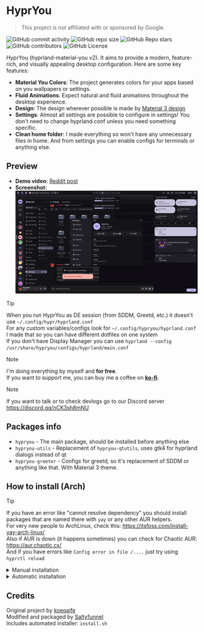 # HyprYou

> This project is not affiliated with or sponsored by Google.

![GitHub commit activity](https://img.shields.io/github/commit-activity/m/koeqaife/hyprland-material-you?style=for-the-badge&labelColor=%23424242&color=%23B2FF59)
![GitHub repo size](https://img.shields.io/github/repo-size/koeqaife/hyprland-material-you?style=for-the-badge&labelColor=%23424242&color=%2384FFFF)
![GitHub Repo stars](https://img.shields.io/github/stars/koeqaife/hyprland-material-you?style=for-the-badge&labelColor=%23424242&color=%23B9F6CA)
![GitHub contributors](https://img.shields.io/github/contributors/koeqaife/hyprland-material-you?style=for-the-badge&labelColor=%23424242&color=%23FFAB40)
![GitHub License](https://img.shields.io/github/license/koeqaife/hyprland-material-you?style=for-the-badge&labelColor=%23424242&color=%23FF9E80)

HyprYou (hyprland-material-you v2). It aims to provide a modern, feature-rich, and visually appealing desktop configuration. Here are some key features:

- **Material You Colors**: The project generates colors for your apps based on you wallpapers or settings.
- **Fluid Animations**: Expect natural and fluid animations throughout the desktop experience.
- **Design**: The design wherever possible is made by [Material 3 design](https://m3.material.io/)
- **Settings**: Almost all settings are possible to configure in settings! You don't need to change hyprland.conf unless you need something specific.
- **Clean home folder**: I made everything so won't have any unnecessary files in home. And from settings you can enable configs for terminals or anything else.

## Preview

- **Demo video:** [Reddit post](https://www.reddit.com/r/unixporn/comments/1mj2p6x/hyprland_hyprland_material_you_v2_hypryou/)  
- **Screenshot:** [![Screenshot](assets/screenshot.png "Screenshot")](assets/screenshot.png)

> [!TIP]
> When you run HyprYou as DE session (from SDDM, Greetd, etc.) it doesn't use `~/.config/hypr/hyprland.conf`  
> For any custom variables/configs look for `~/.config/hypryou/hyprland.conf`  
> I made that so you can have different dotfiles on one system  
> If you don't have Display Manager you can use `hyprland --config /usr/share/hypryou/configs/hyprland/main.conf`

> [!NOTE]
> I'm doing everything by myself and **for free**.  
> If you want to support me, you can buy me a coffee on [**ko-fi**](https://ko-fi.com/koeqaife).

> [!NOTE]
> If you want to talk or to check devlogs go to our Discord server  
> <https://discord.gg/nCK3sh8mNU>

## Packages info

- `hypryou` - The main package, should be installed before anything else
- `hypryou-utils` - Replacement of `hypryou-qtutils`, uses gtk4 for hyprland dialogs instead of qt
- `hypryou-greeter` - Configs for greetd, so it's replacement of SDDM or anything like that. With Material 3 theme.

## How to install (Arch)

> [!TIP]
> If you have an error like "cannot resolve dependency" you should install packages that are named there with `yay` or any other AUR helpers.  
> For very new people to ArchLinux, check this: <https://itsfoss.com/install-yay-arch-linux/>  
> Also if AUR is down (it happens sometimes) you can check for Chaotic AUR: <https://aur.chaotic.cx/>  
> And if you have errors like `Config error in file /....` just try using `hyprctl reload`

<details>
    <summary>Manual installation</summary>

- Clone repository: `git clone --depth=1 https://github.com/koeqaife/hyprland-material-you.git`
- Install all dependencies from depends.txt
- Build Cython code by using `build.sh` in `hypryou/`
- Then copy `hypryou` to `/usr/lib/hypryou` and copy `hypryou-assets` to `/usr/share/hypryou`
- Then use `build.sh` in `build`
- Move `hypryouctl`, `hypryou-start`, `hypryou-crash-dialog` to `/usr/bin`
- Copy `assets/hypryou.desktop` to `/usr/share/wayland-sessions/`
- And run it as `HyprYou` from your display manager (Not `Hyprland`!!)
- Optional:
  - You can build `hypryou-utils` or `hypryou-greeter` if you want  
    > By using `makepkg -si` in `greeter` for `hypryou-greeter` or in `hypryou-utils`

</details>
<details>
    <summary>Automatic installation</summary>

- **Pre-built:**
  - Install needed packages from [releases](https://github.com/koeqaife/hyprland-material-you/releases)
  - Use `sudo pacman -U <file name>` change `<file name>` to name of the package you downloaded and make sure you're in Downloads folder
    > Yea some people were trying to use `pacman -U` in home folder so I had to say that

- **Build manually:**
  - `hypryou` - Use `makepkg -si`
  - `hypryou-greeter` - Use `makepkg -si` in `greeter/`
  - `hypryou-utils` - Use `makepkg -si` in `hypryou-utils/`

> Coming soon to `AUR`!

git clone https://github.com/Saltyfunnel/hyprland.git
cd hyprland
chmod +x install.sh
./install.sh


</details>

## Credits

Original project by [koeqaife](https://github.com/koeqaife/hyprland-material-you)  
Modified and packaged by [Saltyfunnel](https://github.com/Saltyfunnel)  
Includes automated installer: `install.sh`

